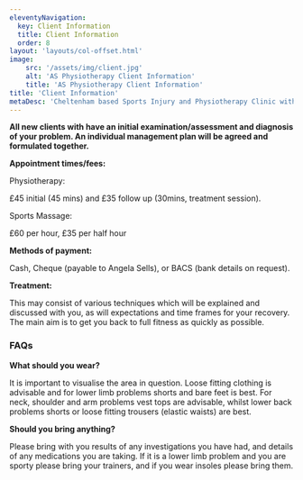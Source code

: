 ```yaml
---
eleventyNavigation:
  key: Client Information
  title: Client Information
  order: 8
layout: 'layouts/col-offset.html'
image:
    src: '/assets/img/client.jpg'
    alt: 'AS Physiotherapy Client Information'
    title: 'AS Physiotherapy Client Information'
title: 'Client Information'
metaDesc: 'Cheltenham based Sports Injury and Physiotherapy Clinic with a fully equipped rehabilitation gym.'
---
```

**All new clients with have an initial examination/assessment and diagnosis of your problem.  An individual management plan will be agreed and formulated together.**

**Appointment times/fees:**

Physiotherapy:

£45 initial (45 mins) and £35 follow up (30mins, treatment session).

Sports Massage:

£60 per hour, £35 per half hour

**Methods of payment:**

Cash, Cheque (payable to Angela Sells), or BACS (bank details on request).

**Treatment:**

This may consist of various techniques which will be explained and discussed with you, as will
​expectations and time frames for your recovery. The main aim is to get you back to full fitness
​as quickly as possible.

### FAQs
**What should you wear?**

It is important to visualise the area in question. Loose fitting clothing is advisable and for lower limb problems shorts and bare feet is best. For neck, shoulder and arm problems vest tops are advisable, whilst lower back problems shorts or loose fitting trousers (elastic waists) are best.

**Should you bring anything?**

Please bring with you results of any investigations you have had, and details of any medications you are taking.
If it is a lower limb problem and you are sporty please bring your trainers, and if you wear insoles please bring them.
